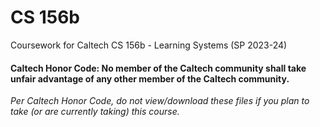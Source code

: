 # CS 156b
Coursework for Caltech CS 156b - Learning Systems (SP 2023-24)

#### Caltech Honor Code: No member of the Caltech community shall take unfair advantage of any other member of the Caltech community.

_Per Caltech Honor Code, do not view/download these files if you plan to take (or are currently taking) this course._
